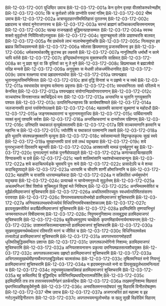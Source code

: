 BR-12-03-172-001  युधिष्ठिर उवाच
BR-12-03-172-001a केन वृत्तेन वृत्तज्ञ वीतशोकश्चरेन्महीम्
BR-12-03-172-001c किं च कुर्वन्नरो लोके प्राप्नोति परमां गतिम्
BR-12-03-172-002  भीष्म उवाच
BR-12-03-172-002a अत्राप्युदाहरन्तीममितिहासं पुरातनम्
BR-12-03-172-002c प्रह्रादस्य च संवादं मुनेराजगरस्य च
BR-12-03-172-003a चरन्तं ब्राह्मणं कञ्चित्कल्यचित्तमनामयम्
BR-12-03-172-003c पप्रच्छ राजन्प्रह्रादो बुद्धिमान्प्राज्ञसम्मतः
BR-12-03-172-004a स्वस्थः शक्तो मृदुर्दान्तो निर्विवित्सोऽनसूयकः
BR-12-03-172-004c सुवाग्बहुमतो लोके प्राज्ञश्चरसि बालवत्
BR-12-03-172-005a नैव प्रार्थयसे लाभं नालाभेष्वनुशोचसि
BR-12-03-172-005c नित्यतृप्त इव ब्रह्मन्न किञ्चिदवमन्यसे
BR-12-03-172-006a स्रोतसा ह्रियमाणासु प्रजास्वविमना इव
BR-12-03-172-006c धर्मकामार्थकार्येषु कूटस्थ इव लक्ष्यसे
BR-12-03-172-007a नानुतिष्ठसि धर्मार्थौ न कामे चापि वर्तसे
BR-12-03-172-007c इन्द्रियार्थाननादृत्य मुक्तश्चरसि साक्षिवत्
BR-12-03-172-008a का नु प्रज्ञा श्रुतं वा किं वृत्तिर्वा का नु ते मुने
BR-12-03-172-008c क्षिप्रमाचक्ष्व मे ब्रह्मञ्श्रेयो यदिह मन्यसे
BR-12-03-172-009a अनुयुक्तः स मेधावी लोकधर्मविधानवित्
BR-12-03-172-009c उवाच श्लक्ष्णया वाचा प्रह्रादमनपार्थया
BR-12-03-172-010a पश्यन्प्रह्राद भूतानामुत्पत्तिमनिमित्ततः
BR-12-03-172-010c ह्रासं वृद्धिं विनाशं च न प्रहृष्ये न च व्यथे
BR-12-03-172-011a स्वभावादेव सन्दृश्य वर्तमानाः प्रवृत्तयः
BR-12-03-172-011c स्वभावनिरताः सर्वाः परितप्ये न केनचित्
BR-12-03-172-012a पश्यन्प्रह्राद संयोगान्विप्रयोगपरायणान्
BR-12-03-172-012c सञ्चयांश्च विनाशान्तान्न क्वचिद्विदधे मनः
BR-12-03-172-013a अन्तवन्ति च भूतानि गुणयुक्तानि पश्यतः
BR-12-03-172-013c उत्पत्तिनिधनज्ञस्य किं कार्यमवशिष्यते
BR-12-03-172-014a जलजानामपि ह्यन्तं पर्यायेणोपलक्षये
BR-12-03-172-014c महतामपि कायानां सूक्ष्माणां च महोदधौ
BR-12-03-172-015a जङ्गमस्थावराणां च भूतानामसुराधिप
BR-12-03-172-015c पार्थिवानामपि व्यक्तं मृत्युं पश्यामि सर्वशः
BR-12-03-172-016a अन्तरिक्षचराणां च दानवोत्तम पक्षिणाम्
BR-12-03-172-016c उत्तिष्ठति यथाकालं मृत्युर्बलवतामपि
BR-12-03-172-017a दिवि सञ्चरमाणानि ह्रस्वानि च महान्ति च
BR-12-03-172-017c ज्योतींषि च यथाकालं पतमानानि लक्षये
BR-12-03-172-018a इति भूतानि संपश्यन्ननुषक्तानि मृत्युना
BR-12-03-172-018c सर्वसामान्यतो विद्वान्कृतकृत्यः सुखं स्वपे
BR-12-03-172-019a सुमहान्तमपि ग्रासं ग्रसे लब्धं यदृच्छया
BR-12-03-172-019c शये पुनरभुञ्जानो दिवसानि बहून्यपि
BR-12-03-172-020a आस्रवत्यपि मामन्नं पुनर्बहुगुणं बहु
BR-12-03-172-020c पुनरल्पगुणं स्तोकं पुनर्नैवोपपद्यते
BR-12-03-172-021a कणान्कदाचित्खादामि पिण्याकमपि च ग्रसे
BR-12-03-172-021c भक्षये शालिमांसानि भक्षांश्चोच्चावचान्पुनः
BR-12-03-172-022a शये कदाचित्पर्यङ्के भूमावपि पुनः शये
BR-12-03-172-022c प्रासादेऽपि च मे शय्या कदाचिदुपपद्यते
BR-12-03-172-023a धारयामि च चीराणि शाणीं क्षौमाजिनानि च
BR-12-03-172-023c महार्हाणि च वासांसि धारयाम्यहमेकदा
BR-12-03-172-024a न सन्निपतितं धर्म्यमुपभोगं यदृच्छया
BR-12-03-172-024c प्रत्याचक्षे न चाप्येनमनुरुध्ये सुदुर्लभम्
BR-12-03-172-025a अचलमनिधनं शिवं विशोकं शुचिमतुलं विदुषां मते निविष्टम्
BR-12-03-172-025c अनभिमतमसेवितं च मूढैर्व्रतमिदमाजगरं शुचिश्चरामि
BR-12-03-172-026a अचलितमतिरच्युतः स्वधर्मात्परिमितसंसरणः परावरज्ञः
BR-12-03-172-026c विगतभयकषायलोभमोहो व्रतमिदमाजगरं शुचिश्चरामि
BR-12-03-172-027a अनियतफलभक्ष्यभोज्यपेयं विधिपरिणामविभक्तदेशकालम्
BR-12-03-172-027c हृदयसुखमसेवितं कदर्यैर्व्रतमिदमाजगरं शुचिश्चरामि
BR-12-03-172-028a इदमिदमिति तृष्णयाभिभूतं जनमनवाप्तधनं विषीदमानम्
BR-12-03-172-028c निपुणमनुनिशाम्य तत्त्वबुद्ध्या व्रतमिदमाजगरं शुचिश्चरामि
BR-12-03-172-029a बहुविधमनुदृश्य चार्थहेतोः कृपणमिहार्यमनार्यमाश्रयन्तम्
BR-12-03-172-029c उपशमरुचिरात्मवान्प्रशान्तो व्रतमिदमाजगरं शुचिश्चरामि
BR-12-03-172-030a सुखमसुखमनर्थमर्थलाभं रतिमरतिं मरणं च जीवितं च
BR-12-03-172-030c विधिनियतमवेक्ष्य तत्त्वतोऽहं व्रतमिदमाजगरं शुचिश्चरामि
BR-12-03-172-031a अपगतभयरागमोहदर्पो धृतिमतिबुद्धिसमन्वितः प्रशान्तः
BR-12-03-172-031c उपगतफलभोगिनो निशाम्य; व्रतमिदमाजगरं शुचिश्चरामि
BR-12-03-172-032a अनियतशयनासनः प्रकृत्या दमनियमव्रतसत्यशौचयुक्तः
BR-12-03-172-032c अपगतफलसञ्चयः प्रहृष्टो व्रतमिदमाजगरं शुचिश्चरामि
BR-12-03-172-033a अभिगतमसुखार्थमीहनार्थैरुपगतबुद्धिरवेक्ष्य चात्मसंस्थः
BR-12-03-172-033c तृषितमनियतं मनो नियन्तुं व्रतमिदमाजगरं शुचिश्चरामि
BR-12-03-172-034a न हृदयमनुरुध्यते मनो वा प्रियसुखदुर्लभतामनित्यतां च
BR-12-03-172-034c तदुभयमुपलक्षयन्निवाहं व्रतमिदमाजगरं शुचिश्चरामि
BR-12-03-172-035a बहु कथितमिदं हि बुद्धिमद्भिः कविभिरभिप्रथयद्भिरात्मकीर्तिम्
BR-12-03-172-035c इदमिदमिति तत्र तत्र तत्तत्स्वपरमतैर्गहनं प्रतर्कयद्भिः
BR-12-03-172-036a तदहमनुनिशाम्य विप्रयातं पृथगभिपन्नमिहाबुधैर्मनुष्यैः
BR-12-03-172-036c अनवसितमनन्तदोषपारं नृषु विहरामि विनीतरोषतृष्णः
BR-12-03-172-037  भीष्म उवाच
BR-12-03-172-037a अजगरचरितं व्रतं महात्मा य इह नरोऽनुचरेद्विनीतरागः
BR-12-03-172-037c अपगतभयमन्युलोभमोहः स खलु सुखी विहरेदिमं विहारम्

